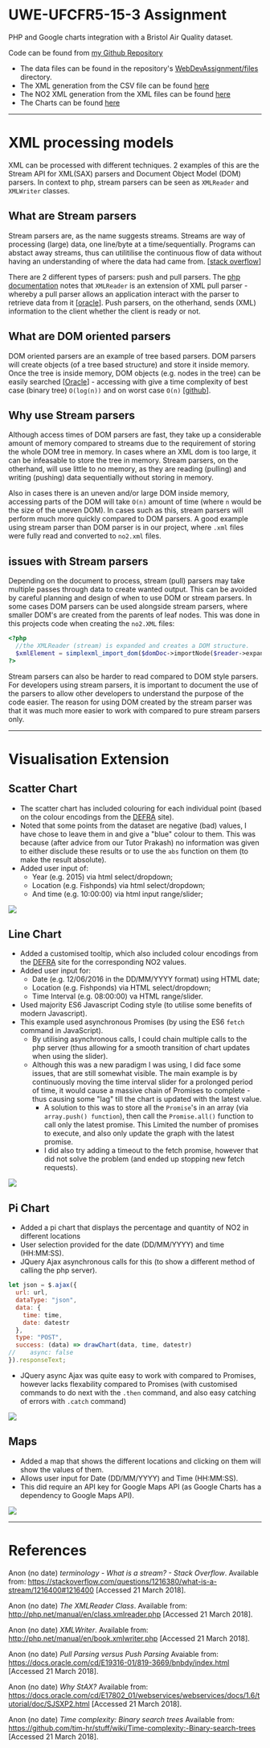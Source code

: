 # UWE-UFCFR5-15-3 Assignment
PHP and Google charts integration with a Bristol Air Quality dataset.

Code can be found from [my Github Repository](https://github.com/Prithpal-Sooriya/UWE-UFCFR5-15-3-Assignment)
- The data files can be found in the repository's [WebDevAssignment/files](https://github.com/Prithpal-Sooriya/UWE-UFCFR5-15-3-Assignment/tree/master/WebDevAssignment/files) directory.
- The XML generation from the CSV file can be found [here](https://github.com/Prithpal-Sooriya/UWE-UFCFR5-15-3-Assignment/blob/master/WebDevAssignment/scripts/ExtractCSVAll.php)
- The NO2 XML generation from the XML files can be found [here](https://github.com/Prithpal-Sooriya/UWE-UFCFR5-15-3-Assignment/blob/master/WebDevAssignment/scripts/ConvertXMLtoNO2.php)
- The Charts can be found [here](http://www.cems.uwe.ac.uk/~ps2-sooriya/UWE-UFCFR5-15-3-Assignment/WebDevAssignment/sites/)
-----------
# XML processing models
XML can be processed with different techniques. 2 examples of this are the Stream API for XML(SAX) parsers and Document Object Model (DOM) parsers. In context to php, stream parsers can be seen as `XMLReader` and `XMLWriter` classes.

## What are Stream parsers
Stream parsers are, as the name suggests streams. Streams are way of processing (large) data, one line/byte at a time/sequentially. Programs can abstact away streams, thus can utilitilise the continuous flow of data without having an understanding of where the data had came from. [[stack overflow](https://stackoverflow.com/a/1216400)]

There are 2 different types of parsers: push and pull parsers.
The [php documentation](http://php.net/manual/en/class.xmlreader.php) notes that `XMLReader` is an extension of XML pull parser - whereby a pull parser allows an application interact with the parser to retrieve data from it [[oracle](https://docs.oracle.com/cd/E19316-01/819-3669/bnbdy/index.html)].
Push parsers, on the otherhand, sends (XML) information to the client whether the client is ready or not.

## What are DOM oriented parsers
DOM oriented parsers are an example of tree based parsers. DOM parsers will create objects (of a tree based structure) and store it inside memory. Once the tree is inside memory, DOM objects (e.g. nodes in the tree) can be easily searched [[Oracle](https://docs.oracle.com/cd/E17802_01/webservices/webservices/docs/1.6/tutorial/doc/SJSXP2.html)] - accessing with give a time complexity of best case (binary tree) `O(log(n))` and on worst case `O(n)` [[github](https://github.com/tim-hr/stuff/wiki/Time-complexity:-Binary-search-trees)].

## Why use Stream parsers
Although access times of DOM parsers are fast, they take up a considerable amount of memory compared to streams due to the requirement of storing the whole DOM tree in memory. In cases where an XML dom is too large, it can be infeasable to store the tree in memory.
Stream parsers, on the otherhand, will use little to no memory, as they are reading (pulling) and writing (pushing) data sequentially without storing in memory.

Also in cases there is an uneven and/or large DOM inside memory, accessing parts of the DOM will take `O(n)` amount of time (where `n` would be the size of the uneven DOM). In cases such as this, stream parsers will perform much more quickly compared to DOM parsers. A good example using stream parser than DOM parser is in our project, where `.xml` files were fully read and converted to `no2.xml` files.

## issues with Stream parsers
Depending on the document to process, stream (pull) parsers may take multiple passes through data to create wanted output. This can be avoided by careful planning and design of when to use DOM or stream parsers. In some cases DOM parsers can be used alongside stream parsers, where smaller DOM's are created from the parents of leaf nodes. This was done in this projects code when creating the `no2.XML` files:
``` PHP
<?php
  //the XMLReader (stream) is expanded and creates a DOM structure.
  $xmlElement = simplexml_import_dom($domDoc->importNode($reader->expand(), true));
?>
```

Stream parsers can also be harder to read compared to DOM style parsers. For developers using stream parsers, it is important to document the use of the parsers to allow other developers to understand the purpose of the code easier. The reason for using DOM created by the stream parser was that it was much more easier to work with compared to pure stream parsers only.

---------------------

# Visualisation Extension

## Scatter Chart
- The scatter chart has included colouring for each individual point (based on the colour encodings from the [DEFRA](https://uk-air.defra.gov.uk/air-pollution/daqi) site).
- Noted that some points from the dataset are negative (bad) values, I have chose to leave them in and give a "blue" colour to them. This was because (after advice from our Tutor Prakash) no information was given to either disclude these results or to use the `abs` function on them (to make the result absolute).
- Added user input of:
  - Year (e.g. 2015) via html select/dropdown;
  - Location (e.g. Fishponds) via html select/dropdown;
  - And time (e.g. 10:00:00) via html input range/slider;

![](images/ScatterChart.png)

## Line Chart
- Added a customised tooltip, which also included colour encodings from the [DEFRA](https://uk-air.defra.gov.uk/air-pollution/daqi) site for the corresponding NO2 values.
- Added user input for:
  - Date (e.g. 12/06/2016 in the DD/MM/YYYY format) using HTML date;
  - Location (e.g. Fishponds) via HTML select/dropdown;
  - Time Interval (e.g. 08:00:00) va HTML range/slider.
- Used majority ES6 Javascript Coding style (to utilise some benefits of modern Javascript).
- This example used asynchronous Promises (by using the ES6 `fetch` command in JavaScript).
  - By utilising asynchronous calls, I could chain multiple calls to the php server (thus allowing for a smooth transition of chart updates when using the slider).
  - Although this was a new paradigm I was using, I did face some issues, that are still somewhat visible. The main example is by continuously moving the time interval slider for a prolonged period of time, it would cause a massive chain of Promises to complete - thus causing some "lag" till the chart is updated with the latest value.
    - A solution to this was to store all the `Promise`'s in an array (via `array.push() function`), then call the `Promise.all()` function to call only the latest promise. This Limited the number of promises to execute, and also only update the graph with the latest promise.
    - I did also try adding a timeout to the fetch promise, however that did not solve the problem (and ended up stopping new fetch requests).

![](images/LineChart.png)

## Pi Chart
- Added a pi chart that displays the percentage and quantity of NO2 in different locations
- User selection provided for the date (DD/MM/YYYY) and time (HH:MM:SS).
- JQuery Ajax asynchronous calls for this (to show a different method of calling the php server).
```Javascript
let json = $.ajax({
  url: url,
  dataType: "json",
  data: {
    time: time,
    date: datestr
  },
  type: "POST",
  success: (data) => drawChart(data, time, datestr)
//    async: false
}).responseText;
```
  - JQuery async Ajax was quite easy to work with compared to Promises, however lacks flexability compared to Promises (with customised commands to do next with the `.then` command, and also easy catching of errors with `.catch` command)

![](images/PieChart.png)

## Maps
- Added a map that shows the different locations and clicking on them will show the values of them.
- Allows user input for Date (DD/MM/YYYY) and Time (HH:MM:SS).
- This did require an API key for Google Maps API (as Google Charts has a dependency to Google Maps API).

![](images/MapChart.jpg)

---------------------

# References

Anon (no date) _terminology - What is a stream? - Stack Overflow_. Available from: https://stackoverflow.com/questions/1216380/what-is-a-stream/1216400#1216400 [Accessed 21 March 2018].

Anon (no date) _The XMLReader Class_. Available from: http://php.net/manual/en/class.xmlreader.php [Accessed 21 March 2018].

Anon (no date) _XMLWriter_. Available from: http://php.net/manual/en/book.xmlwriter.php [Accessed 21 March 2018].

Anon (no date) _Pull Parsing versus Push Parsing_ Avaiable from: https://docs.oracle.com/cd/E19316-01/819-3669/bnbdy/index.html [Accessed 21 March 2018].

Anon (no date) _Why StAX?_ Available from: https://docs.oracle.com/cd/E17802_01/webservices/webservices/docs/1.6/tutorial/doc/SJSXP2.html [Accessed 21 March 2018].

Anon (no date) _Time complexity: Binary search trees_ Available from: https://github.com/tim-hr/stuff/wiki/Time-complexity:-Binary-search-trees [Accessed 21 March 2018].
